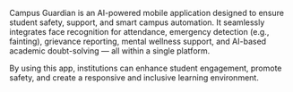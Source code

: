 Campus Guardian is an AI-powered mobile application designed to ensure student safety, support, and smart campus automation. It seamlessly integrates face recognition for attendance, emergency detection (e.g., fainting), grievance reporting, mental wellness support, and AI-based academic doubt-solving — all within a single platform.

By using this app, institutions can enhance student engagement, promote safety, and create a responsive and inclusive learning environment.

